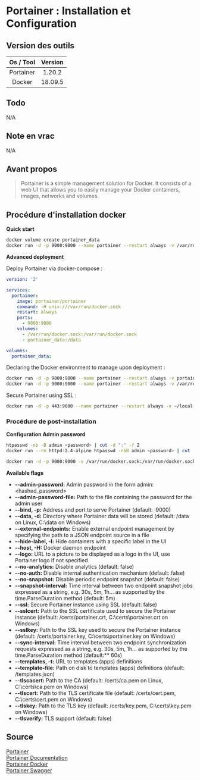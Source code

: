 # Portainer : Installation et Configuration

## Version des outils

| Os / Tool | Version |
| :-------: | :-----: |
| Portainer |  1.20.2 |
|   Docker  | 18.09.5 |

## Todo

N/A

## Note en vrac

N/A

## Avant propos

> Portainer is a simple management solution for Docker.
> It consists of a web UI that allows you to easily manage your Docker containers, images, networks and volumes.

## Procédure d'installation docker

**Quick start**  

```sh
docker volume create portainer_data
docker run -d -p 9000:9000 --name portainer --restart always -v /var/run/docker.sock:/var/run/docker.sock -v portainer_data:/data portainer/portainer
```

**Advanced deployment**  

Deploy Portainer via docker-compose :  

```yaml
version: '2'

services:
  portainer:
    image: portainer/portainer
    command: -H unix:///var/run/docker.sock
    restart: always
    ports:
      - 9000:9000
    volumes:
      - /var/run/docker.sock:/var/run/docker.sock
      - portainer_data:/data

volumes:
  portainer_data:
```

Declaring the Docker environment to manage upon deployment :  

```sh
docker run -d -p 9000:9000 --name portainer --restart always -v portainer_data:/data portainer/portainer -H tcp://<REMOTE_HOST>:<REMOTE_PORT>
docker run -d -p 9000:9000 --name portainer --restart always -v /var/run/docker.sock:/var/run/docker.sock -v portainer_data:/data portainer/portainer -H unix:///var/run/docker.sock
```

Secure Portainer using SSL :  

```sh
docker run -d -p 443:9000 --name portainer --restart always -v ~/local-certs:/certs -v portainer_data:/data portainer/portainer --ssl --sslcert /certs/portainer.crt --sslkey /certs/portainer.key
```

### Procédure de post-installation

**Configuration Admin password**

```sh
htpasswd -nb -B admin <password> | cut -d ":" -f 2
docker run --rm httpd:2.4-alpine htpasswd -nbB admin <password> | cut -d ":" -f 2

docker run -d -p 9000:9000 -v /var/run/docker.sock:/var/run/docker.sock portainer/portainer --admin-password='$2y$05$qFHAlNAH0A.6oCDe1/4W.ueCWC/iTfBMXIHBI97QYfMWlMCJ7N.a6'
```

**Available flags**   

-   **--admin-password:** Admin password in the form admin:&lt;hashed_password>
-   **--admin-password-file:** Path to the file containing the password for the admin user
-   **--bind, -p:** Address and port to serve Portainer (default: :9000)
-   **--data, -d:** Directory where Portainer data will be stored (default: /data on Linux, C:\\data on Windows)
-   **--external-endpoints:** Enable external endpoint management by specifying the path to a JSON endpoint source in a file
-   **--hide-label, -l:** Hide containers with a specific label in the UI
-   **--host, -H:** Docker daemon endpoint
-   **--logo:** URL to a picture to be displayed as a logo in the UI, use Portainer logo if not specified
-   **--no-analytics:** Disable analytics (default: false)
-   **--no-auth:** Disable internal authentication mechanism (default: false)
-   **--no-snapshot:** Disable periodic endpoint snapshot (default: false)
-   **--snapshot-interval:** Time interval between two endpoint snapshot jobs expressed as a string, e.g. 30s, 5m, 1h… as supported by the time.ParseDuration method (default: 5m)
-   **--ssl:** Secure Portainer instance using SSL (default: false)
-   **--sslcert:** Path to the SSL certificate used to secure the Portainer instance (default: /certs/portainer.crt, C:\\certs\\portainer.crt on Windows)
-   **--sslkey:** Path to the SSL key used to secure the Portainer instance (default: /certs/portainer.key, C:\\certs\\portainer.key on Windows)
-   **--sync-interval:** Time interval between two endpoint synchronization requests expressed as a string, e.g. 30s, 5m, 1h… as supported by the time.ParseDuration method (default:\*\* 60s)
-   **--templates, -t:** URL to templates (apps) definitions
-   **--template-file:** Path on disk to templates (apps) definitions (default: /templates.json)
-   **--tlscacert:** Path to the CA (default: /certs/ca.pem on Linux, C:\\certs\\ca.pem on Windows)
-   **--tlscert:** Path to the TLS certificate file (default: /certs/cert.pem, C:\\certs\\cert.pem on Windows)
-   **--tlskey:** Path to the TLS key (default: /certs/key.pem, C:\\certs\\key.pem on Windows)
-   **--tlsverify:** TLS support (default: false)

## Source

[Portainer](https://www.portainer.io/)  
[Portainer Documentation](https://portainer.readthedocs.io/en/stable/)  
[Portainer Docker](https://hub.docker.com/r/portainer/portainer)  
[Portainer Swagger](https://app.swaggerhub.com/apis/deviantony/Portainer/1.20.2/)  
